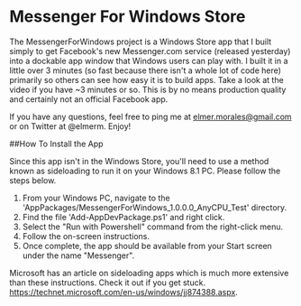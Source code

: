 Messenger For Windows Store
============================

The MessengerForWindows project is a Windows Store app that I built simply to get Facebook's new Messenger.com service (released yesterday) into a dockable app window that Windows users can play with. I built it in a little over 3 minutes (so fast because there isn't a whole lot of code here) primarily so others can see how easy it is to build apps. Take a look at the video if you have ~3 minutes or so. This is by no means production quality and certainly not an official Facebook app.

If you have any questions, feel free to ping me at elmer.morales@gmail.com or on Twitter at @elmerm. Enjoy!

##How To Install the App

Since this app isn't in the Windows Store, you'll need to use a method known as sideloading to run it on your Windows 8.1 PC. Please follow the steps below. 

1. From your Windows PC, navigate to the 'AppPackages/MessengerForWindows_1.0.0.0_AnyCPU_Test' directory.
2. Find the file 'Add-AppDevPackage.ps1' and right click.
3. Select the "Run with Powershell" command from the right-click menu.
4. Follow the on-screen instructions.
5. Once complete, the app should be available from your Start screen under the name "Messenger".

Microsoft has an article on sideloading apps which is much more extensive than these instructions. Check it out if you get stuck. https://technet.microsoft.com/en-us/windows/jj874388.aspx.
